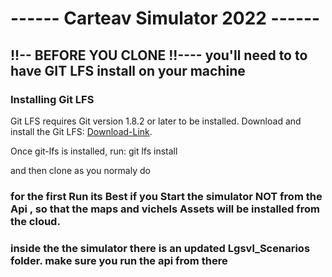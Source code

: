 # ------ Carteav Simulator 2022 ------ 

## !!-- BEFORE YOU CLONE !!---- you'll need to to have GIT LFS install on your machine
 
### Installing Git LFS
Git LFS requires Git version 1.8.2 or later to be installed.
Download and install the Git LFS: [Download-Link](https://github.com/git-lfs/git-lfs/releases/download/v3.0.2/git-lfs-linux-amd64-v3.0.2.tar.gz). 

Once git-lfs is installed, run:
git lfs install

and then clone as you normaly do 

### for the first Run its Best if you Start the simulator NOT from the Api , so that the maps and vichels Assets will be installed from the cloud.

### inside the the simulator there is an updated Lgsvl_Scenarios folder. make sure you run the api from there   
